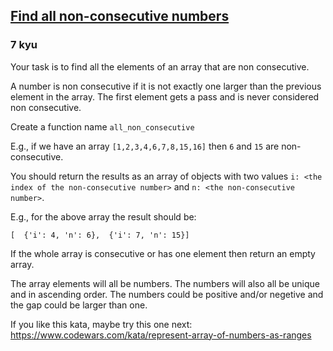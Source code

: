 <h2><a href=https://www.codewars.com/kata/58f8b35fda19c0c79400020f/train/python target="_blank">Find all non-consecutive numbers</a></h2><h3>7 kyu</h3><p>Your task is to find all the elements of an array that are non consecutive.</p><p>A number is non consecutive if it is not exactly one larger than the previous element in the array. The first element gets a pass and is never considered non consecutive.</p><p>Create a function name <code>all_non_consecutive</code></p><p>E.g., if we have an array <code>[1,2,3,4,6,7,8,15,16]</code> then <code>6</code> and <code>15</code> are non-consecutive.</p><p>You should return the results as an array of objects with two values <code>i: &lt;the index of the non-consecutive number&gt;</code> and <code>n: &lt;the non-consecutive number&gt;</code>.</p><p>E.g., for the above array the result should be:</p><pre style="display: none;"><code class="language-javascript">[  {<span class="cm-property">i</span>: <span class="cm-number">4</span>, <span class="cm-property">n</span>:<span class="cm-number">6</span>},  {<span class="cm-property">i</span>: <span class="cm-number">7</span>, <span class="cm-property">n</span>:<span class="cm-number">15</span>}]</code></pre><pre><code class="language-python">[  {<span class="cm-string">'i'</span>: <span class="cm-number">4</span>, <span class="cm-string">'n'</span>: <span class="cm-number">6</span>},  {<span class="cm-string">'i'</span>: <span class="cm-number">7</span>, <span class="cm-string">'n'</span>: <span class="cm-number">15</span>}]</code></pre><pre style="display: none;"><code class="language-haskell">[ ( <span class="cm-number">4</span>, <span class="cm-number">6</span> ), ( <span class="cm-number">7</span>, <span class="cm-number">15</span> )]</code></pre><pre style="display: none;"><code class="language-swift"><span class="cm-punctuation">[</span>   <span class="cm-punctuation">(</span> <span class="cm-number">4</span><span class="cm-punctuation">,</span> <span class="cm-number">6</span> <span class="cm-punctuation">)</span><span class="cm-punctuation">,</span>   <span class="cm-punctuation">(</span> <span class="cm-number">7</span><span class="cm-punctuation">,</span> <span class="cm-number">15</span> <span class="cm-punctuation">)</span><span class="cm-punctuation">]</span></code></pre><pre style="display: none;"><code class="language-rust">[  ( <span class="cm-number">4</span>, <span class="cm-number">6</span> ),  ( <span class="cm-number">7</span>, <span class="cm-number">15</span> )]</code></pre><p>If the whole array is consecutive or has one element then return an empty array.</p><p>The array elements will all be numbers. The numbers will also all be unique and in ascending order. The numbers could be positive and/or negetive and the gap could be larger than one.</p><p>If you like this kata, maybe try this one next: <a href="https://www.codewars.com/kata/represent-array-of-numbers-as-ranges" data-turbolinks="false" target="_blank">https://www.codewars.com/kata/represent-array-of-numbers-as-ranges</a></p>